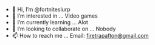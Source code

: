 - 👋 Hi, I’m @fortniteslurp
- 👀 I’m interested in ... Video games
- 🌱 I’m currently learning ... Alot
- 💞️ I’m looking to collaborate on ... Nobody
- 📫 How to reach me ... Email: firetrapafton@gmail.com

<!---
fortniteslurp/fortniteslurp is a ✨ special ✨ repository because its `README.md` (this file) appears on your GitHub profile.
You can click the Preview link to take a look at your changes.
--->
